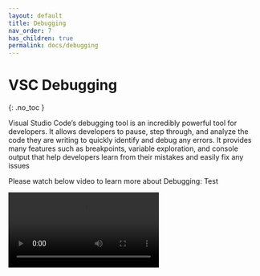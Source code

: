 ```yaml
---
layout: default
title: Debugging
nav_order: 7
has_children: true
permalink: docs/debugging
---
```


# VSC Debugging
{: .no_toc }


Visual Studio Code’s debugging tool is an incredibly powerful tool for developers. It allows developers to pause, step through, and analyze the code they are writing to quickly identify and debug any errors. It provides many features such as breakpoints, variable exploration, and console output that help developers learn from their mistakes and easily fix any issues


Please watch below video to learn more about Debugging:
Test


<video src="https://cityuseattle.github.io/docs/debugging/How_To_Use_DebuggingTools.mp4" controls="controls" style="max-width: 730px;">
</video>










